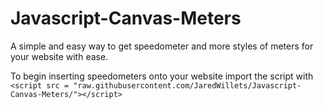 # Javascript-Canvas-Meters
A simple and easy way to get speedometer and more styles of meters for your website with ease.


To begin inserting speedometers onto your website import the script with ```<script src = "raw.githubusercontent.com/JaredWillets/Javascript-Canvas-Meters/"></script>```
